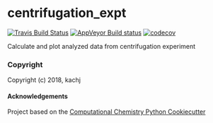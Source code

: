 centrifugation_expt
==============================
[//]: # (Badges)
[![Travis Build Status](https://travis-ci.org/REPLACE_WITH_OWNER_ACCOUNT/centrifugation_expt.png)](https://travis-ci.org/REPLACE_WITH_OWNER_ACCOUNT/centrifugation_expt)
[![AppVeyor Build status](https://ci.appveyor.com/api/projects/status/REPLACE_WITH_APPVEYOR_LINK/branch/master?svg=true)](https://ci.appveyor.com/project/REPLACE_WITH_OWNER_ACCOUNT/centrifugation_expt/branch/master)
[![codecov](https://codecov.io/gh/REPLACE_WITH_OWNER_ACCOUNT/centrifugation_expt/branch/master/graph/badge.svg)](https://codecov.io/gh/REPLACE_WITH_OWNER_ACCOUNT/centrifugation_expt/branch/master)

Calculate and plot analyzed data from centrifugation experiment

### Copyright

Copyright (c) 2018, kachj


#### Acknowledgements
 
Project based on the 
[Computational Chemistry Python Cookiecutter](https://github.com/choderalab/cookiecutter-python-comp-chem)
